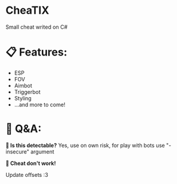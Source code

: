 # CheaTIX
Small cheat writed on C#
# 📋 Features:
+ ESP
+ FOV
+ Aimbot
+ Triggerbot
+ Styling
+ ...and more to come!

# 💬 Q&A:
**🤔 Is this detectable?**
Yes, use on own risk, for play with bots use "-insecure" argument

**🤔 Cheat don't work!**

Update offsets :3
